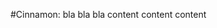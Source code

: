 #Cinnamon: bla bla bla
content
content
content
<!--stackedit_data:
eyJoaXN0b3J5IjpbMjA4OTMzNzU0OCwtNzkwMjQ0MzUxXX0=
-->